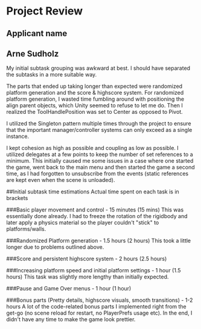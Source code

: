 # Project Review

## Applicant name
Arne Sudholz
---

<!-- Your review goes here -->
<!-- Explain why you did the things that way or any snippet that is word mentioning -->
<!-- If you had any issue and how you resolved them -->

My initial subtask grouping was awkward at best. I should have separated the subtasks in a more suitable way.

The parts that ended up taking longer than expected were randomized platform generation and the score & highscore system.
For randomized platform generation, I wasted time fumbling around with positioning the align parent objects, which Unity seemed to refuse to let me do. Then I realized the ToolHandlePosition was set to Center as opposed to Pivot.

I utilized the Singleton pattern multiple times through the project to ensure that the important manager/controller systems can only exceed as a single instance.

I kept cohesion as high as possible and coupling as low as possible.
I utilized delegates at a few points to keep the number of set references to a minimum. This initially caused me some issues in a case where one started the game, went back to the main menu and then started the game a second time, as I had forgotten to unsubscribe from the events (static references are kept even when the scene is unloaded).

##Initial subtask time estimations
Actual time spent on each task is in brackets

###Basic player movement and control - 15 minutes (15 mins)
This was essentially done already. I had to freeze the rotation of the rigidbody and later apply a physics material so the player couldn't "stick" to platforms/walls.

###Randomized Platform generation - 1.5 hours (2 hours)
This took a little longer due to problems outlined above.

###Score and persistent highscore system - 2 hours (2.5 hours)

###Increasing platform speed and initial platform settings - 1 hour (1.5 hours)
This task was slightly more lengthy than initially expected.

###Pause and Game Over menus - 1 hour (1 hour)

###Bonus parts (Pretty details, highscore visuals, smooth transitions) - 1-2 hours
A lot of the code-related bonus parts I implemented right from the get-go (no scene reload for restart, no PlayerPrefs usage etc). In the end, I didn't have any time to make the game look prettier.